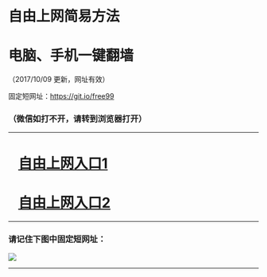 ﻿# 自由上网简易方法

# 电脑、手机一键翻墙

（2017/10/09 更新，网址有效）

固定短网址：https://git.io/free99

### （微信如打不开，请转到浏览器打开）


***





# &nbsp;&nbsp; <a href="http://ft2655912906.fwq-tz-1001.info/fwqtz01.html?t=10090012980 " target="_blank">自由上网入口1</a>
# &nbsp;&nbsp; <a href="http://ft3146826690.fwq-tz-1002.info/fwqtz02.html?t=10090015845 " target="_blank">自由上网入口2</a>
***

### 请记住下图中固定短网址：

<img src="https://s3-us-west-2.amazonaws.com/fwq-1001/yjfq-20170905okok.png" /> 


***

